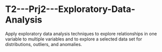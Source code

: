 # T2---Prj2---Exploratory-Data-Analysis
Apply exploratory data analysis techniques to explore relationships in one variable to multiple variables and to explore a selected data set for distributions, outliers, and anomalies.
